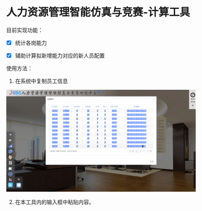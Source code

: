 # 人力资源管理智能仿真与竞赛-计算工具

目前实现功能：

- [x] 统计各岗能力
- [x] 辅助计算拟新增能力对应的新人员配置



使用方法：

1. 在系统中复制员工信息

![intro1](./intro.gif)

2. 在本工具内的输入框中粘贴内容。



